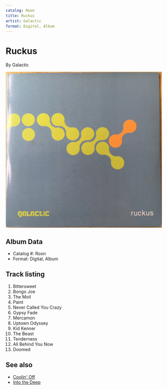 ```yaml
---
catalog: Roon
title: Ruckus
artist: Galactic
format: Digital, Album
---
```


# Ruckus

By Galactic

![](../../assets/albumcovers/Galactic-Ruckus.png)

## Album Data

- Catalog #: Roon
- Format: Digital, Album


## Track listing


1. Bittersweet
2. Bongo Joe
3. The Moil
4. Paint
5. Never Called You Crazy
6. Gypsy Fade
7. Mercamon
8. Uptown Odyssey
9. Kid Kenner
10. The Beast
11. Tenderness
12. All Behind You Now
13. Doomed


## See also

- [Coolin' Off](Coolin_Off.md)
- [Into the Deep](Into_the_Deep.md)
